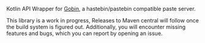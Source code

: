 Kotlin API Wrapper for [Gobin](https://github.com/topi314/gobin), a hastebin/pastebin compatible paste server.

This library is a work in progress, Releases to Maven central will follow once the build system is figured out. Additionally, you will encounter missing features and bugs, which you can report by opening an issue.

